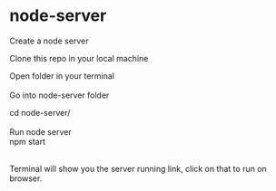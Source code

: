 # node-server
Create a node server

Clone this repo in your local machine <br/>

Open folder in your terminal <br/> <br/>
Go into node-server folder <br/>

cd node-server/ <br/> <br/>
Run node server <br/>
npm start <br/> <br/>

Terminal will show you the server running link, click on that to run on browser. <br/>
